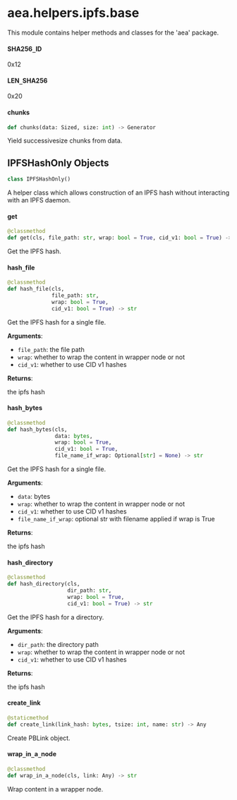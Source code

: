 <a id="aea.helpers.ipfs.base"></a>

# aea.helpers.ipfs.base

This module contains helper methods and classes for the 'aea' package.

<a id="aea.helpers.ipfs.base.SHA256_ID"></a>

#### SHA256`_`ID

0x12

<a id="aea.helpers.ipfs.base.LEN_SHA256"></a>

#### LEN`_`SHA256

0x20

<a id="aea.helpers.ipfs.base.chunks"></a>

#### chunks

```python
def chunks(data: Sized, size: int) -> Generator
```

Yield successivesize chunks from data.

<a id="aea.helpers.ipfs.base.IPFSHashOnly"></a>

## IPFSHashOnly Objects

```python
class IPFSHashOnly()
```

A helper class which allows construction of an IPFS hash without interacting with an IPFS daemon.

<a id="aea.helpers.ipfs.base.IPFSHashOnly.get"></a>

#### get

```python
@classmethod
def get(cls, file_path: str, wrap: bool = True, cid_v1: bool = True) -> str
```

Get the IPFS hash.

<a id="aea.helpers.ipfs.base.IPFSHashOnly.hash_file"></a>

#### hash`_`file

```python
@classmethod
def hash_file(cls,
              file_path: str,
              wrap: bool = True,
              cid_v1: bool = True) -> str
```

Get the IPFS hash for a single file.

**Arguments**:

- `file_path`: the file path
- `wrap`: whether to wrap the content in wrapper node or not
- `cid_v1`: whether to use CID v1 hashes

**Returns**:

the ipfs hash

<a id="aea.helpers.ipfs.base.IPFSHashOnly.hash_bytes"></a>

#### hash`_`bytes

```python
@classmethod
def hash_bytes(cls,
               data: bytes,
               wrap: bool = True,
               cid_v1: bool = True,
               file_name_if_wrap: Optional[str] = None) -> str
```

Get the IPFS hash for a single file.

**Arguments**:

- `data`: bytes
- `wrap`: whether to wrap the content in wrapper node or not
- `cid_v1`: whether to use CID v1 hashes
- `file_name_if_wrap`: optional str with filename applied if wrap is True

**Returns**:

the ipfs hash

<a id="aea.helpers.ipfs.base.IPFSHashOnly.hash_directory"></a>

#### hash`_`directory

```python
@classmethod
def hash_directory(cls,
                   dir_path: str,
                   wrap: bool = True,
                   cid_v1: bool = True) -> str
```

Get the IPFS hash for a directory.

**Arguments**:

- `dir_path`: the directory path
- `wrap`: whether to wrap the content in wrapper node or not
- `cid_v1`: whether to use CID v1 hashes

**Returns**:

the ipfs hash

<a id="aea.helpers.ipfs.base.IPFSHashOnly.create_link"></a>

#### create`_`link

```python
@staticmethod
def create_link(link_hash: bytes, tsize: int, name: str) -> Any
```

Create PBLink object.

<a id="aea.helpers.ipfs.base.IPFSHashOnly.wrap_in_a_node"></a>

#### wrap`_`in`_`a`_`node

```python
@classmethod
def wrap_in_a_node(cls, link: Any) -> str
```

Wrap content in a wrapper node.

